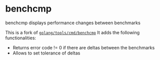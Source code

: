 # benchcmp
benchcmp displays performance changes between benchmarks

This is a fork of [`golang/tools/cmd/benchcmp`](https://github.com/golang/tools/tree/master/cmd/benchcmp) 
It adds the following functionalities:

* Returns error code != 0 if there are deltas between the benchmarks
* Allows to set tolerance of deltas
